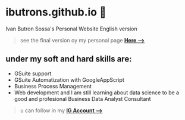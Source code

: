 # ibutrons.github.io 💚
Ivan Butron Sossa's Personal Website English version 
> see the final version oy my personal page [**Here -->**](https://ibutrons.github.io) 

## under my soft and hard skills are:
* GSuite support
* GSuite Automatization with GoogleAppScript
* Business Process Management
* Web development
and I am still learning about data science to be a good and profesional Business Data Analyst Consultant
> u can follow in my  [**IG Account -->**]("https://www.instagram.com/ibutrons/) 
